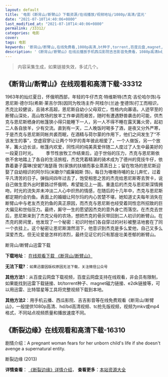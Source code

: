 ```yaml
---
layout: default
title: '电影《断背山/断臂山》下载资源/在线播放/视频地址/1080p/高清/蓝光'
date: "2021-07-10T14:40:06+0800"
last_modified_at: "2021-07-10T14:40:06+0800"
permalink: /33312/
categories: 电影
cover:
tags: 电影
keywords: '断背山/断臂山,在线免费看,1080p高清,bt种子,torrent,百度云盘,magnet,磁力链,迅雷下载资源'
description: '《断背山/断臂山》在线云播放手机西瓜影院吉吉影音免费看，1080p高清bd/hd未删减完整版和tc抢先枪版，mkv/mp4格式，附带bt/torrent种子、magnet/磁力链、百度云盘、网盘资源迅雷下载链接'
---
```


>内容采集生成，如果链接失效，多试几个。


## 《断背山/断臂山》在线观看和高清下载-33312

1963年的灿烂夏日，怀俄明西部，年轻的牛仔杰克·特维斯特(杰克·吉伦哈尔饰)与恩尼斯·德尔玛(希斯·莱吉尔饰)因同为牧场主乔&middot;阿桂尔(兰迪·奎德饰)打工而相识，杰克比较健谈，且骑术高超，恩尼斯自幼小父母双亡，性格内向寡语。人迹罕至的断臂山深处，高山牧场的放羊工作单调而艰苦，随时有遭遇野兽袭击的可能，供杰克与恩尼斯栖身的帐篷狭小得只能睡下一人，另一人不得不睡在露天篝火旁，起初二人各自放羊，少有交流。直到有一天，二人晚饭时喝多了酒，是夜又分外严寒，于是杰克与恩尼斯同帐共裘而眠，在酒精与荷尔蒙的作用下，他们之间发生了“不该发生的事”，空虚寂寥让让两个19岁的青年彼此相爱了，一个人做饭，另一个放羊，篝火边长谈，帐篷内欢爱，同性间的纯美真爱伴随二人度过了人生中最美好的一段夏日时光。 　　季节性放牧工作结束后，迫于世俗的压力，杰克与恩尼斯依依不舍地踏上了各自的生活旅程，杰克凭着精湛的骑术成为了德州的竞技牛仔，依靠着妻子露琳(安妮?海瑟薇 饰)家族的扶植而事业蒸蒸日上；留在牧场的恩尼斯迎娶了自幼相识的阿尔玛(米歇尔?威廉姆斯 饰)，每日为嗷嗷待哺的女儿奔忙，过着平凡清苦的日子。弹指间四年过去了，饱受相思之苦的杰克给恩尼斯寄去贺卡，说自己做生意外出时要路过怀俄明，希望能见上一面。重逢后的杰克与恩尼斯深情拥吻，时光的流失并未冲淡二人心中炽热的情感，在随后的十几年中，杰克与恩尼斯都定期约会钓鱼。表面上的婚姻让阿尔玛的内心苦楚不堪，她知道丈夫每年消失在断臂山中与老友杰克钓鱼的真正原因，而杰克与恩尼斯也经受着同性恋所招致的巨大偏见和世俗压力。最终，厮守一生的愿望因杰克的意外身亡而落空。在杰克去世后，恩尼斯来到了杰克父母的农场，想把杰克的骨灰带回到二人初识的断臂山。在杰克的房间里，他发现了一个秘密：初识时他们各自穿过的衬衫被整洁地套在了同一个衣挂上。这个秘密让恩尼斯潸然泪下，他意识到杰克是多么爱他，自己又多么深爱杰克。但无论爱是怎样的浓烈，最终见证它的只有那座壮美苍郁的断臂山。


断背山/断臂山迅雷下载

**下载地址**： [在线观看下载 《断背山/断臂山》](https://www.993dy.com//vod-detail-id-15459.html) 


**无法下载?**：`如果迅雷因版权原因无法下载，关注微信公众号 `

**其他方法1**：从百度云网盘下载视频，百度云网盘支持在线观看，非会员有限制，如果能找到迅雷下载链接、bt/torrent种子、magnet磁力链接、e2dk链接等，可以用迅雷、比特彗星等工具将完整视频下载到本地。

**其他方法2**：用手机云播、西瓜影院、吉吉影音等在线免费观看《断背山/断臂山》，一般提供1080p高清、hd/bd高清视频、tc抢先版视频，视频为mkv或mp4格式，不同站点视频质量和播放速度不同。


## 《断裂边缘》在线观看和高清下载-16310

剧情介绍：A pregnant woman fears for her unborn child's life if she doesn't avenge a supernatural entity.


断裂边缘 (2013)

**详情查看**： [《断裂边缘》详情介绍](/movie/16310/)， **查看更多**：[本站资源大全](/movie/t/all/)


